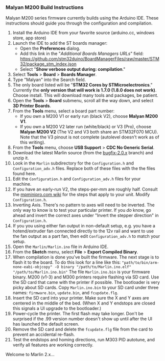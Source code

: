 ### Malyan M200 Build Instructions

Malyan M200 series firmware currently builds using the Arduino IDE. These instructions should
guide you through the configuration and compilation.

1. Install the Arduino IDE from your favorite source (arduino.cc, windows store, app store)
2. Launch the IDE to add the ST boards manager:
   - Open the **Preferences** dialog.
   - Add this link in the "*Additional Boards Managers URLs*" field:
      https://github.com/stm32duino/BoardManagerFiles/raw/master/STM32/package_stm_index.json
   - Select "**Show verbose output during: compilation**."
3. Select **Tools** > **Board** > **Boards Manager**.
4. Type "Malyan" into the Search field.
5. The only board listed will be "**STM32 Cores by STMicroelectronics**." Currently the **only version that will work is 1.7.0 (1.8.0 does not work)**. Choose install. This will download many tools and packages, be patient.
6. Open the **Tools** > **Board** submenu, scroll all the way down, and select **3D Printer Boards**.
7. From the **Tools** menu, select a board part number:
   - If you own a M200 V1 or early run (black V2), choose **Malyan M200 V1**.
   - If you own a M200 V2 later run (white/black) or V3 (Pro), choose **Malyan M200 V2** (The V2 and V3 both share an STM32F070 MCU). Note that the V3 pinout is not complete (autolevel doesn't work as of this writing).
8. From the **Tools** menu, choose **USB Support** > **CDC No Generic Serial**.
9. Download the latest Marlin source (from the [bugfix-2.0.x](https://github.com/MarlinFirmware/Marlin/tree/bugfix-2.0.x) branch) and unzip it.
10. Look in the `Marlin` subdirectory for the `Configuration.h` and `Configuration_adv.h` files. Replace both of these files with the the files found here. 
11. Edit the `Configuration.h` and `Configuration_adv.h` files for your machine.
   1. If you have an early-run V2, the steps-per-mm are roughly half. Consult the [mpminipro.com wiki](https://mpminipro.com/) for the steps that apply to your unit. Modify `Configuration.h`.
   2. Inverting Axis. There's no pattern to axes will need to be inverted. The only way to know is to test your particular printer. If you *do* know, go ahead and invert the correct axes under "Invert the stepper direction" in `Configuration.h`.
   3. If you you using either fan output in non-default setup, e.g. you have a hotend/extruder fan connected directly to the 12v rail and want to use the fan output as a part fan, then edit `Configuration_adv.h` to match your setup.
12. Open the `Marlin/Marlin.ino` file in Arduino IDE.
13. From the **Sketch** menu, select **File** > **Export Compiled Binary**.
14. When compilation is done you've built the firmware. The next stage is to flash it to the board. To do this look for a line like this: `"path/to/bin/arm-none-eabi-objcopy" -O binary "/path/to/Marlin.ino.elf" "/path/to/Marlin.ino.bin"`
  The file `Marlin.ino.bin` is your firmware binary. M200 (v1-3) and M300 printers require flashing via SD card. Use the SD card that came with the printer if possible. The bootloader is very picky about SD cards. Copy `Marlin.ino.bin` to your SD card under three names: `firmware.bin`, `update.bin`, and `fcupdate.flg`.
15. Insert the SD card into your printer. Make sure the X and Y axes are centered in the middle of the bed. (When X and Y endstops are closed this signals a UI upgrade to the bootloader.)
16. Power-cycle the printer. The first flash may take longer. Don't be surprised if the .99 version number doesn't show up until after the UI has launched the default screen.
17. Remove the SD card and delete the `fcupdate.flg` file from the card to prevent an accidental re-flash.
18. Test the endstops and homing directions, run M303 PID autotune, and verify all features are working correctly.

Welcome to Marlin 2.x...
